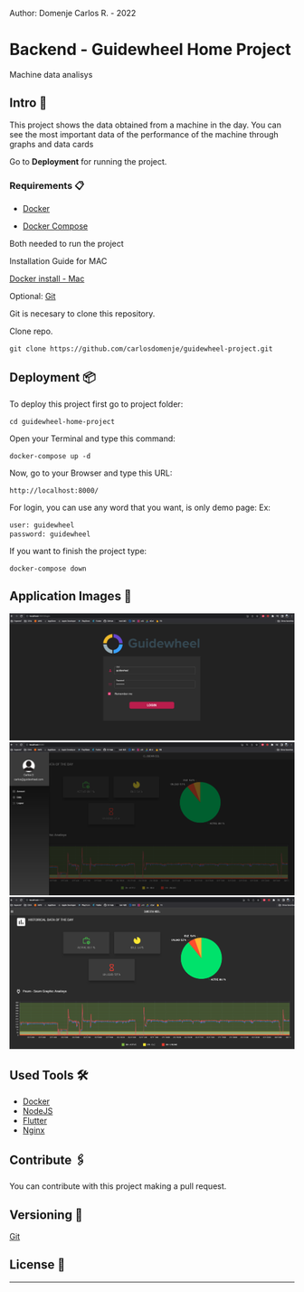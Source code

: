 Author: Domenje Carlos R. - 2022

# Backend - Guidewheel Home Project

Machine data analisys

## Intro 🚀

This project shows the data obtained from a machine in the day. You can see the most important data of the performance of the machine through graphs and data cards

Go to **Deployment** for running the project.


### Requirements 📋

- [Docker](https://docs.docker.com/get-docker/)

- [Docker Compose](https://docs.docker.com/compose/install/) 

Both needed to run the project

Installation Guide for MAC

[Docker install - Mac](https://docs.docker.com/desktop/install/mac-install/) 

Optional: 
[Git](https://git-scm.com/book/en/v2/Getting-Started-Installing-Git) 

Git is necesary to clone this repository.

Clone repo.
```
git clone https://github.com/carlosdomenje/guidewheel-project.git

```

## Deployment 📦

To deploy this project first go to project folder:

```
cd guidewheel-home-project
```
Open your Terminal and type this command:

```
docker-compose up -d
```

Now, go to your Browser and type this URL:
```
http://localhost:8000/

```

For login, you can use any word that you want, is only demo page:
Ex:
```
user: guidewheel
password: guidewheel
```

If you want to finish the project type:

```
docker-compose down

```

## Application Images 📳️

![Image1](/app_images/img1.png)
![Image2](/app_images/img2.png)
![Image3](/app_images/img3.png)
## Used Tools 🛠️

* [Docker](https://docs.docker.com/)
* [NodeJS](https://nodejs.org/en/)
* [Flutter](https://flutter.dev/)
* [Nginx](https://www.nginx.com/)

## Contribute 🖇️

You can contribute with this project making a pull request.


## Versioning 📌

[Git](https://git-scm.com/) 


## License 📄





---